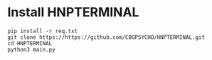 # Install HNPTERMINAL

```
pip install -r req.txt
git clone https://https://github.com/CBGPSYCHO/HNPTERMINAL.git
cd HNPTERMINAL
python3 main.py
